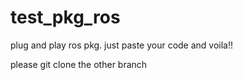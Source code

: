 # test_pkg_ros
plug and play ros pkg. just paste your code and voila!!

please git clone the other branch
